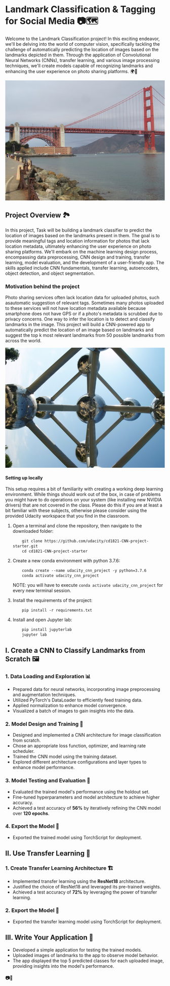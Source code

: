 # Landmark Classification & Tagging for Social Media 📷🗺️

Welcome to the Landmark Classification project! In this exciting endeavor, we'll be delving into the world of computer vision, specifically tackling the challenge of automatically predicting the location of images based on the landmarks depicted in them. Through the application of Convolutional Neural Networks (CNNs), transfer learning, and various image processing techniques, we'll create models capable of recognizing landmarks and enhancing the user experience on photo sharing platforms. 🌍📸

![](https://github.com/shrigulhane100/landmark-tagging/blob/main/static_images/test/09.Golden_Gate_Bridge/190f3bae17c32c37.jpg?raw=true)

## Project Overview 🏞️

In this project, Task will be building a landmark classifier to predict the location of images based on the landmarks present in them. The goal is to provide meaningful tags and location information for photos that lack location metadata, ultimately enhancing the user experience on photo sharing platforms. We'll embark on the machine learning design process, encompassing data preprocessing, CNN design and training, transfer learning, model evaluation, and the development of a user-friendly app. The skills applied include CNN fundamentals, transfer learning, autoencoders, object detection, and object segmentation.

### Motivation behind the project

Photo sharing services often lack location data for uploaded photos, such asautomatic suggestion of relevant tags. Sometimes many photos uploaded to these services will not have location metadata available because smartphone does not have GPS or if a photo's metadata is scrubbed due to privacy concerns.
One way to infer the location is to detect and classify landmarks in the image. This project will build a CNN-powered app to automatically predict the location of an image based on landmarks and suggest the top k most relevant landmarks from 50 possible landmarks from across the world.

![](https://github.com/shrigulhane100/landmark-tagging/blob/main/static_images/test/37.Atomium/5ecb74282baee5aa.jpg?raw=true)

#### Setting up locally

This setup requires a bit of familiarity with creating a working deep learning environment. While things should work out of the box, in case of problems you might have to do operations on your system (like installing new NVIDIA drivers) that are not covered in the class. Please do this if you are at least a bit familiar with these subjects, otherwise please consider using the provided Udacity workspace that you find in the classroom.

1. Open a terminal and clone the repository, then navigate to the downloaded folder:
	
	```	
		git clone https://github.com/udacity/cd1821-CNN-project-starter.git
		cd cd1821-CNN-project-starter
	```
    
2. Create a new conda environment with python 3.7.6:

    ```
        conda create --name udacity_cnn_project -y python=3.7.6
        conda activate udacity_cnn_project
    ```
    
    NOTE: you will have to execute `conda activate udacity_cnn_project` for every new terminal session.
    
3. Install the requirements of the project:

    ```
        pip install -r requirements.txt
    ```

4. Install and open Jupyter lab:
	
	```
        pip install jupyterlab
		jupyter lab
	```



## I. Create a CNN to Classify Landmarks from Scratch 🖼️

### 1. Data Loading and Exploration 📊

- Prepared data for neural networks, incorporating image preprocessing and augmentation techniques.
- Utilized PyTorch's DataLoader to efficiently feed training data.
- Applied normalization to enhance model convergence.
- Visualized a batch of images to gain insights into the data.

### 2. Model Design and Training 🧠

- Designed and implemented a CNN architecture for image classification from scratch.
- Chose an appropriate loss function, optimizer, and learning rate scheduler.
- Trained the CNN model using the training dataset.
- Explored different architecture configurations and layer types to enhance model performance.

### 3. Model Testing and Evaluation 🧪

- Evaluated the trained model's performance using the holdout set.
- Fine-tuned hyperparameters and model architecture to achieve higher accuracy.
- Achieved a test accuracy of **56%** by iteratively refining the CNN model over **120 epochs**.

### 4. Export the Model 🔗

- Exported the trained model using TorchScript for deployment.

## II. Use Transfer Learning 🚀

### 1. Create Transfer Learning Architecture 🏗️

- Implemented transfer learning using the **ResNet18** architecture.
- Justified the choice of ResNet18 and leveraged its pre-trained weights.
- Achieved a test accuracy of **72%** by leveraging the power of transfer learning.

### 2. Export the Model 🔗

- Exported the transfer learning model using TorchScript for deployment.

## III. Write Your Application 📱

- Developed a simple application for testing the trained models.
- Uploaded images of landmarks to the app to observe model behavior.
- The app displayed the top 5 predicted classes for each uploaded image, providing insights into the model's performance.

#### 📷🌆
